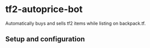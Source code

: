 # tf2-autoprice-bot
Automatically buys and sells tf2 items while listing on backpack.tf.

## Setup and configuration
